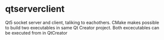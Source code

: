 # qtserverclient
Qt5 socket server and client, taliking to eachothers. CMake makes possible to build two executables in same Qt Creator project. Both excecutables can be executed from in QtCreator
